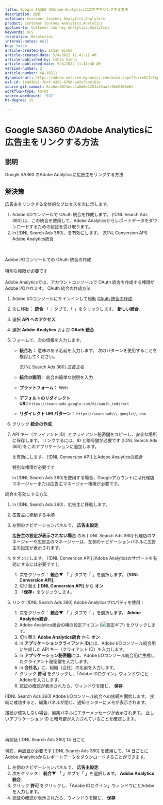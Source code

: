 ```yaml
---
title: Google SA360 のAdobe Analyticsに広告主をリンクする方法
description: 説明
solution: Customer Journey Analytics,Analytics
product: Customer Journey Analytics,Analytics
applies-to: Customer Journey Analytics,Analytics
keywords: KCS
resolution: Resolution
internal-notes: null
bug: false
article-created-by: Ishan Sinha
article-created-date: 5/4/2022 11:41:21 AM
article-published-by: Ishan Sinha
article-published-date: 5/4/2022 11:41:48 AM
version-number: 2
article-number: KA-16811
dynamics-url: https://adobe-ent.crm.dynamics.com/main.aspx?forceUCI=1&pagetype=entityrecord&etn=knowledgearticle&id=2e22a71b-9fcb-ec11-a7b5-6045bd00db25
exl-id: 1e4436a1-f0af-4282-b76d-a42ef3ee161e
source-git-commit: 8ca6ec8074ecc4a8d6e2251af8aafc0662108e61
workflow-type: tm+mt
source-wordcount: '537'
ht-degree: 1%

---
```


# Google SA360 のAdobe Analyticsに広告主をリンクする方法

## 説明


Google SA360 のAdobe Analyticsに広告主をリンクする方法


## 解決策


広告主をリンクする全体的なプロセスを次に示します。

1. Adobe I/Oコンソールで OAuth 統合を作成します。 [!DNL Search Ads 360] は、この統合を使用して、Adobe Analyticsからレポートデータをダウンロードするための認証を受け取ります。
1. In [!DNL Search Ads 360]、を有効にします。 [!DNL Conversion API] Adobe Analytics統合

<br><br>Adobe I/Oコンソールでの OAuth 統合の作成<br><br>特別な権限が必要です<br><br>
Adobe Analyticsでは、アカウントコンソールで OAuth 統合を作成する権限がAdobe I/Oされます。
OAuth 統合の作成方法
1. Adobe I/Oコンソールにサインインして起動 [OAuth 統合の作成](https://www.adobe.io/authentication/auth-methods.html#!AdobeDocs/adobeio-auth/master/AuthenticationOverview/OAuthIntegration.md).
1. 次に移動： <b>統合</b> 「 」タブで、「 」をクリックします。 <b>新しい統合</b>.
1. 選択 <b>API へのアクセス</b>.
1. 選択 <b>Adobe Analytics</b> および <b>OAuth 統合</b>.
1. フォームで、次の情報を入力します。
   - <b>統合名：</b> 意味のある名前を入力します。 次のパターンを使用することを検討してください。

      [!DNL Search Ads 360] *広告主名*

   - <b>統合の説明：</b> 統合の簡単な説明を入力
   - <b>プラットフォーム：</b> Web
   - <b>デフォルトのリダイレクト URI:</b> `https://searchads.google.com/ds/oauth_redirect`
   - <b>リダイレクト URI パターン：</b> `https://searchads\\.google\\.com`

1. クリック <b>統合の作成</b>.
1. API キー（クライアント ID）とクライアント秘密鍵をコピーし、安全な場所に保存します。 リンクするには、ID と暗号鍵が必要です [!DNL Search Ads 360] をこのアプリケーションに追加します。

   を有効にします。 [!DNL Conversion API] とAdobe Analyticsの統合

   特別な権限が必要です

   In [!DNL Search Ads 360]を使用する場合、Googleアカウントには代理店マネージャーまたは広告主マネージャー権限が必要です。

統合を有効にする方法

1. In [!DNL Search Ads 360]、広告主に移動します。
1. 広告主に移動する手順
1. 左側のナビゲーションパネルで、 <b>広告主設定</b>.

   <b>広告主の設定が表示されない場合</b> のみ [!DNL Search Ads 360] 代理店のマネージャーや広告主のマネージャーは、左側のナビゲーションパネルに広告主の設定が表示されます。

1. をオンにします。 [!DNL Conversion API] (Adobe Analyticsのサポートを有効にするには必要です )。

   1. 次をクリック： <b>統合▼</b> 「 」タブで「 」を選択します。 <b>[!DNL Conversion API]</b>.
   1. 切り替え <b>[!DNL Conversion API]</b> から <b>オン</b>.
   1. 「<b>保存</b>」をクリックします。

1. リンク [!DNL Search Ads 360] Adobe Analyticsプロパティを使用：

   1. 次をクリック： <b>統合▼</b> 「 」タブで「 」を選択します。 <b>Adobe Analytics統合</b>.
   1. Adobe Analytics統合の横の設定アイコン (![設定ギア](https://lh3.googleusercontent.com/epGzW5mbor9RE_qz89J5G7pIHHCI0kfzQSMglH7hxWZlWkyoRtS1urgdIttMd71uOtk=w18 "設定ギア")) をクリックします。
   1. 切り替え <b>Adobe Analytics統合</b> から <b>オン</b>.
   1. In <b>アプリケーションクライアント ID</b>には、Adobe I/Oコンソール統合用に生成した API キー（クライアント ID）を入力します。
   1. In <b>アプリケーション秘密鍵</b>には、Adobe I/Oコンソール統合用に生成したクライアント秘密鍵を入力します。
   1. In <b>会社名</b>」に、組織（会社）の名前を入力します。
   1. クリック <b>許可 </b>をクリックし、「Adobe IDログイン」ウィンドウにとAdobeを入力します。
   1. 認証の確認が表示されたら、ウィンドウを閉じ、 <b>保存</b>.

[!DNL Search Ads 360] Adobe I/Oコンソール統合への接続を開始します。 接続に成功すると、編集パネルが閉じ、通知センターにメモが表示されます。

接続が成功しない場合、編集パネルにエラーメッセージが表示されます。 正しいアプリケーション ID と暗号鍵が入力されていることを確認します。

<br><br>再認証 [!DNL Search Ads 360] 14 日ごと<br><br>
現在、再認証が必要です [!DNL Search Ads 360] を使用して、14 日ごとにAdobe Analyticsからレポートデータをダウンロードすることができます。

1. 左側のナビゲーションパネルで、 <b>広告主設定</b>.
1. 次をクリック： <b>統合▼</b> 「 」タブで「 」を選択します。 <b>Adobe Analytics統合</b>.
1. クリック <b>許可 </b>をクリックし、「Adobe IDログイン」ウィンドウにとAdobeを入力します。
1. 認証の確認が表示されたら、ウィンドウを閉じ、 <b>保存</b>.
